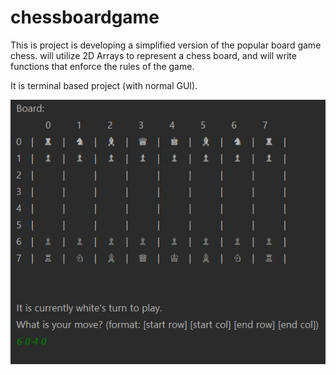 # chessboardgame

This is project is developing a simplified version of the popular board game chess. will utilize 2D Arrays to represent a chess board, 
and will write functions that enforce the rules of the game.

It is terminal based project (with normal GUI).

![plot](./output.JPG)
